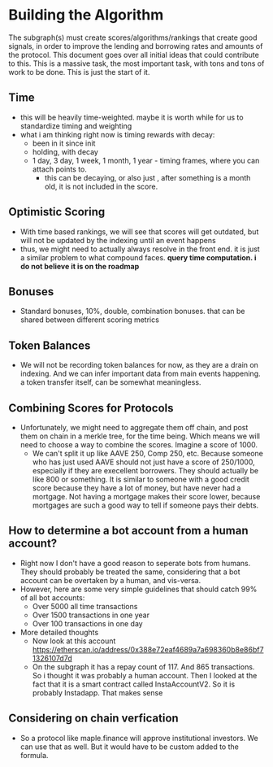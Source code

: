 # Building the Algorithm

The subgraph(s) must create scores/algorithms/rankings that create good signals, in order to improve
the lending and borrowing rates and amounts of the protocol. This document goes over all initial
ideas that could contribute to this. This is a massive task, the most important task, with tons and
tons of work to be done. This is just the start of it.

## Time
- this will be heavily time-weighted. maybe it is worth while for us to standardize timing and weighting
- what i am thinking right now is timing rewards with decay:
  - been in it since init
  - holding, with decay
  - 1 day, 3 day, 1 week, 1 month, 1 year - timing frames, where you can attach points to. 
    - this can be decaying, or also just , after something is a month old, it is not included in the score. 

## Optimistic Scoring
- With time based rankings, we will see that scores will get outdated, but will not be updated by the indexing until an event happens
- thus, we might need to actually always resolve in the front end. it is just a similar problem to what compound faces. **query time computation. i do not believe it is on the roadmap**

## Bonuses
- Standard bonuses, 10%, double, combination bonuses. that can be shared between different scoring metrics

## Token Balances
- We will not be recording token balances for now, as they are a drain on indexing. And we can infer important data from main events happening. a token transfer itself, can be somewhat meaningless.

## Combining Scores for Protocols
- Unfortunately, we might need to aggregate them off chain, and post them on chain in a merkle tree, for the time being. Which means we will need to choose a way to combine the scores. Imagine a score of 1000.
  - We can't split it up like AAVE 250, Comp 250, etc. Because someone who has just used AAVE should not just have a score of 250/1000, especially if they are execellent borrowers. They should actually be like 800 or something. It is similar to someone with a good credit score because they have a lot of money, but have never had a mortgage. Not having a mortgage makes their score lower, because mortgages are such a good way to tell if someone pays their debts. 


## How to determine a bot account from a human account?
- Right now I don't have a good reason to seperate bots from humans. They should probably be treated the same, considering that a bot account can be overtaken by a human, and vis-versa.
- However, here are some very simple guidelines that should catch 99% of all bot accounts:
  - Over 5000 all time transactions
  - Over 1500 transactions in one year
  - Over 100 transactions in one day
- More detailed thoughts
  - Now look at this account https://etherscan.io/address/0x388e72eaf4689a7a698360b8e86bf71326107d7d
  - On the subgraph it has a repay count of 117. And 865 transactions. So i thought it was probably a human account. Then I looked at the fact that it is a smart contract called InstaAccountV2. So it is probably Instadapp. That makes sense 

## Considering on chain verfication
- So a protocol like maple.finance will approve institutional investors. We can use that as well. But it would have to be custom added to the formula.